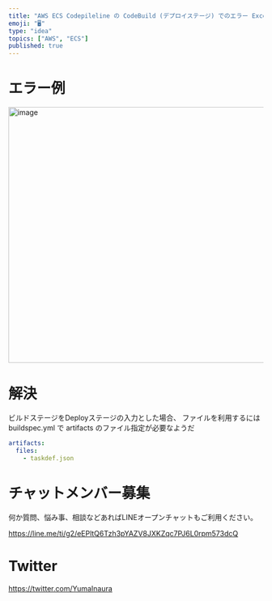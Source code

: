 ```yaml
---
title: "AWS ECS Codepileline の CodeBuild (デプロイステージ) でのエラー Exception while tryi"
emoji: "🖥"
type: "idea"
topics: ["AWS", "ECS"]
published: true
---
```


# エラー例

<img width="506" alt="image" src="https://github.com/YumaInaura/YumaInaura/assets/13635059/3af44f6c-5c22-450d-9e25-d1a8cc244d4c">

# 解決

ビルドステージをDeployステージの入力とした場合、
ファイルを利用するには buildspec.yml で artifacts のファイル指定が必要なようだ 

```yml
artifacts:
  files:
    - taskdef.json
```


# チャットメンバー募集


何か質問、悩み事、相談などあればLINEオープンチャットもご利用ください。

https://line.me/ti/g2/eEPltQ6Tzh3pYAZV8JXKZqc7PJ6L0rpm573dcQ


# Twitter

https://twitter.com/YumaInaura


